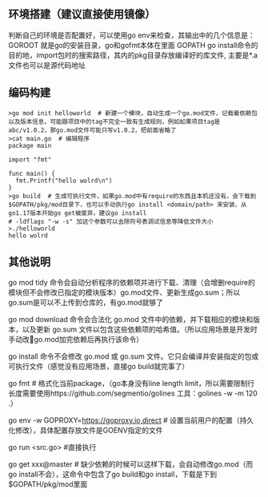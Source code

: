 ## 环境搭建（建议直接使用镜像）

判断自己的环境是否配置好，可以使用go env来检查，其输出中的几个信息是：
GOROOT 就是go的安装目录，go和gofmt本体在里面
GOPATH go install命令的目的地，import包时的搜索路径，其内的pkg目录存放编译好的库文件, 主要是*.a文件也可以是源代码地址

## 编码构建
```
>go mod init helloworld  # 新建一个模块，自动生成一个go.mod文件，记载着依赖包以及版本信息，可能跟项目中的tag不完全一致有生成规则，例如如果项目tag是abc/v1.0.2，那go.mod文件可能只写v1.0.2，把前面省略了
>cat main.go  # 编辑程序
package main

import "fmt"

func main() {
  fmt.Printf("hello wolrd\n")
}
>go build  # 生成可执行文件，如果go.mod中有require的东西且本机还没有，会下载到$GOPATH/pkg/mod目录下，也可以手动执行go install <domain/path> 来安装，从go1.17版本开始go get被废弃，建议go install
# -ldflags "-w -s" 加这个参数可以去除符号表调试信息等降低文件大小
>./helloworld 
hello wolrd
```

## 其他说明
go mod tidy 命令会自动分析程序的依赖项并进行下载、清理（会增删require的模块但不会修改已指定的模块版本）go.mod文件、更新生成go.sum；所以go.sum是可以不上传到仓库的，有go.mod就够了

go mod download 命令会合法化 go.mod 文件中的依赖，并下载相应的模块和版本，以及更新 go.sum 文件以包含这些依赖项的哈希值。（所以应用场景是开发时手动改go.mod加完依赖后再执行该命令）

go install 命令不会修改 go.mod 或 go.sum 文件。它只会编译并安装指定的包或可执行文件（感觉没有应用场景，直接go build就完事了）

go fmt # 格式化当前package，（go本身没有line length limit，所以需要限制行长度需要使用https://github.com/segmentio/golines 工具：golines -w -m 120 .）

go env -w GOPROXY=https://goproxy.io,direct # 设置当前用户的配置（持久化修改），具体配置存放文件是GOENV指定的文件

go run <src.go> #直接执行

go get xxx@master # 缺少依赖的时候可以这样下载，会自动修改go.mod（而go install不会），这命令中包含了go build和go install，下载是下到$GOPATH/pkg/mod里面

